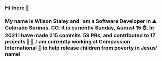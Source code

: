 ### Hi there 👋

### My name is Wilson Staley and I am a Software Developer in ⛰ Colorado Springs, CO.  It is currently Sunday, August 15 ⌚. In 2021 I have made 215 commits, 59 PRs, and contributed to 17 projects 👨‍💻. I am currently working at Compassion International 🏢 to help release children from poverty in Jesus' name!